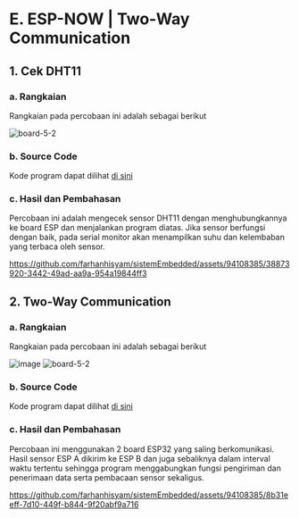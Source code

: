 # E. ESP-NOW | Two-Way Communication

## 1. Cek DHT11

### a. Rangkaian
Rangkaian pada percobaan ini adalah sebagai berikut

![board-5-2](https://github.com/farhanhisyam/sistemEmbedded/assets/94108385/f1ceb29a-9b82-4e35-9525-629cdad1b36e)

### b. Source Code
Kode program dapat dilihat <a href="1/2_way_comm_1/2_way_comm_1.ino">di sini</a>

### c. Hasil dan Pembahasan
Percobaan ini adalah mengecek sensor DHT11 dengan menghubungkannya ke board ESP dan menjalankan program diatas. Jika sensor berfungsi dengan baik,
pada serial monitor akan menampilkan suhu dan kelembaban yang terbaca oleh sensor.

https://github.com/farhanhisyam/sistemEmbedded/assets/94108385/38873920-3442-49ad-aa9a-954a19844ff3

## 2. Two-Way Communication

### a. Rangkaian
Rangkaian pada percobaan ini adalah sebagai berikut

![image](https://github.com/farhanhisyam/sistemEmbedded/assets/94108385/9095a6b2-c07e-41f7-ac99-c2021b27e56f)
![board-5-2](https://github.com/farhanhisyam/sistemEmbedded/assets/94108385/f1ceb29a-9b82-4e35-9525-629cdad1b36e)

### b. Source Code
Kode program dapat dilihat <a href="2/2_way_comm_2/2_way_comm_2.ino">di sini</a>

### c. Hasil dan Pembahasan
Percobaan ini menggunakan 2 board ESP32 yang saling berkomunikasi. Hasil sensor ESP A dikirim ke ESP B dan juga sebaliknya dalam interval waktu tertentu sehingga program menggabungkan fungsi pengiriman dan penerimaan data serta pembacaan sensor sekaligus.

https://github.com/farhanhisyam/sistemEmbedded/assets/94108385/8b31eeff-7d10-449f-b844-9f20abf9a716

